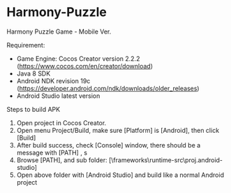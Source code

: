 # Harmony-Puzzle
Harmony Puzzle Game - Mobile Ver.

Requirement: 
+ Game Engine: Cocos Creator version 2.2.2 (https://www.cocos.com/en/creator/download)
+ Java 8 SDK
+ Android NDK revision 19c (https://developer.android.com/ndk/downloads/older_releases)
+ Android Studio latest version

Steps to build APK
1. Open project in Cocos Creator. 
2. Open menu Project/Build, make sure [Platform] is [Android], then click [Build]
3. After build success, check [Console] window, there should be a message with [PATH] , s
4. Browse [PATH], and sub folder: [\frameworks\runtime-src\proj.android-studio]
5. Open above folder with [Android Studio] and build like a normal Android project
